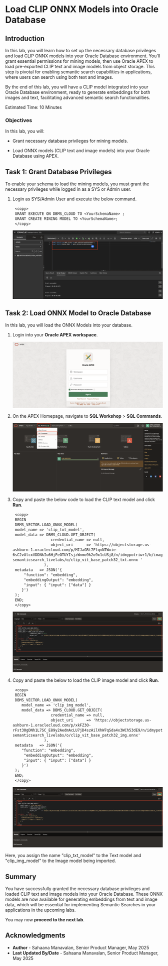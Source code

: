 # Load CLIP ONNX Models into Oracle Database

## Introduction

In this lab, you will learn how to set up the necessary database privileges and load CLIP ONNX models into your Oracle Database environment. You'll grant essential permissions for mining models, then use Oracle APEX to load pre-exported CLIP text and image models from object storage. This step is pivotal for enabling semantic search capabilities in applications, where users can search using both text and images.

By the end of this lab, you will have a CLIP model integrated into your Oracle Database environment, ready to generate embeddings for both images and text, facilitating advanced semantic search functionalities.

Estimated Time: 10 Minutes

### Objectives

In this lab, you will:

- Grant necessary database privileges for mining models.

- Load ONNX models (CLIP text and image models) into your Oracle Database using APEX.

## Task 1: Grant Database Privileges

To enable your schema to load the mining models, you must grant the necessary privileges while logged in as a SYS or Admin user.

1. Login as SYS/Admin User and execute the below command.

    ```
     <copy>
     GRANT EXECUTE ON DBMS_CLOUD TO <YourSchemaName> ;
     GRANT CREATE MINING MODEL TO <YourSchemaName>;
     </copy>
    ```

    ![Execute Grants](images/grants.png " ")

## Task 2: Load ONNX Model to Oracle Database

In this lab, you will load the ONNX Models into your database.

1. Login into your **Oracle APEX workspace**.

   ![Login into your APEX account](images/apex-login.png " ")

2. On the APEX Homepage, navigate to **SQL Workshop** > **SQL Commands**.

    ![SQL Commands](images/sql-commands.png " ")

3. Copy and paste the below code to load the CLIP text model and click **Run**.

    ```
     <copy>
     BEGIN
     DBMS_VECTOR.LOAD_ONNX_MODEL(
     model_name => 'clip_txt_model',
     model_data => DBMS_CLOUD.GET_OBJECT(
                     credential_name => null,
                     object_uri      => 'https://objectstorage.us-ashburn-1.oraclecloud.com/p/MIJaGRt7FlqvNTWxie-6sC2vUlcxVDDNkIu6HjFeOTUYIsjzWnmo9k2o9x1cUSj8/n/idmypotriwr1/b/image-semanticsearch_livelabs/o/clip_vit_base_patch32_txt.onnx '
                  ),
     metadata   => JSON('{
         "function": "embedding",
         "embeddingOutput": "embedding",
         "input": { "input": ["data"] }
        }')
     );
     END;
     </copy>
    ```

    ![Load text model](images/load-txt-model.png " ")

4. Copy and paste the below to load the CLIP image model and click **Run**.

    ```
     <copy>
     BEGIN
     DBMS_VECTOR.LOAD_ONNX_MODEL(
        model_name => 'clip_img_model',
        model_data => DBMS_CLOUD.GET_OBJECT(
                     credential_name => null,
                     object_uri      => 'https://objectstorage.us-ashburn-1.oraclecloud.com/p/xkFZ3O-rFst30gDNh1L7SC_E89y2AedmAcLU7jD4szAilXhW7qSda4x3WCh53dE9/n/idmypotriwr1/b/image-semanticsearch_livelabs/o/clip_vit_base_patch32_img.onnx'
                  ),
     metadata   => JSON('{
        "function": "embedding",
         "embeddingOutput": "embedding",
         "input": { "input": ["data"] }
        }')
     );
     END;
     </copy>
    ```

    ![Load image model](images/load-img-model.png " ")

Here, you assign the name "clip\_txt\_model" to the Text model and "clip\_img\_model" to the Image model being imported.

## Summary

You have successfully granted the necessary database privileges and loaded CLIP text and image models into your Oracle Database. These ONNX models are now available for generating embeddings from text and image data, which will be essential for implementing Semantic Searches in your applications in the upcoming labs.

You may now **proceed to the next lab**.

## Acknowledgments

- **Author** - Sahaana Manavalan, Senior Product Manager, May 2025
- **Last Updated By/Date** - Sahaana Manavalan, Senior Product Manager, May 2025
